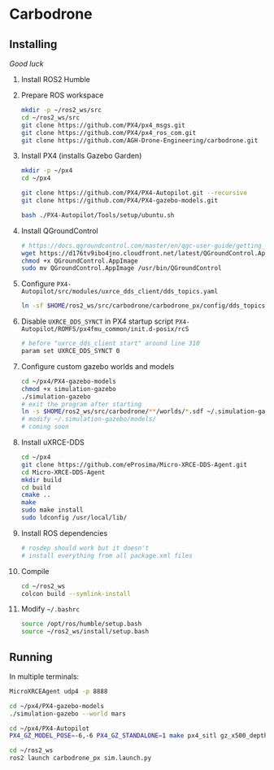 # Carbodrone

## Installing

*Good luck*

1. Install ROS2 Humble

2. Prepare ROS workspace

    ```bash
    mkdir -p ~/ros2_ws/src
    cd ~/ros2_ws/src
    git clone https://github.com/PX4/px4_msgs.git
    git clone https://github.com/PX4/px4_ros_com.git
    git clone https://github.com/AGH-Drone-Engineering/carbodrone.git
    ```

3. Install PX4 (installs Gazebo Garden)

    ```bash
    mkdir -p ~/px4
    cd ~/px4

    git clone https://github.com/PX4/PX4-Autopilot.git --recursive
    git clone https://github.com/PX4/PX4-gazebo-models.git

    bash ./PX4-Autopilot/Tools/setup/ubuntu.sh
    ```

4. Install QGroundControl

    ```bash
    # https://docs.qgroundcontrol.com/master/en/qgc-user-guide/getting_started/download_and_install.html#ubuntu
    wget https://d176tv9ibo4jno.cloudfront.net/latest/QGroundControl.AppImage
    chmod +x QGroundControl.AppImage
    sudo mv QGroundControl.AppImage /usr/bin/QGroundControl
    ```

5. Configure `PX4-Autopilot/src/modules/uxrce_dds_client/dds_topics.yaml`

    ```bash
    ln -sf $HOME/ros2_ws/src/carbodrone/carbodrone_px/config/dds_topics.yaml ~/px4/PX4-Autopilot/src/modules/uxrce_dds_client/dds_topics.yaml
    ```

6. Disable `UXRCE_DDS_SYNCT` in PX4 startup script `PX4-Autopilot/ROMFS/px4fmu_common/init.d-posix/rcS`

    ```bash
    # before "uxrce_dds_client start" around line 310
    param set UXRCE_DDS_SYNCT 0
    ```

7. Configure custom gazebo worlds and models

    ```bash
    cd ~/px4/PX4-gazebo-models
    chmod +x simulation-gazebo
    ./simulation-gazebo
    # exit the program after starting
    ln -s $HOME/ros2_ws/src/carbodrone/**/worlds/*.sdf ~/.simulation-gazebo/worlds/
    # modify ~/.simulation-gazebo/models/
    # coming soon
    ```

8. Install uXRCE-DDS

    ```bash
    cd ~/px4
    git clone https://github.com/eProsima/Micro-XRCE-DDS-Agent.git
    cd Micro-XRCE-DDS-Agent
    mkdir build
    cd build
    cmake ..
    make
    sudo make install
    sudo ldconfig /usr/local/lib/
    ```

9. Install ROS dependencies

    ```bash
    # rosdep should work but it doesn't
    # install everything from all package.xml files
    ```

10. Compile

    ```bash
    cd ~/ros2_ws
    colcon build --symlink-install
    ```

11. Modify `~/.bashrc`

    ```bash
    source /opt/ros/humble/setup.bash
    source ~/ros2_ws/install/setup.bash
    ```

## Running

In multiple terminals:

```bash
MicroXRCEAgent udp4 -p 8888
```

```bash
cd ~/px4/PX4-gazebo-models
./simulation-gazebo --world mars
```

```bash
cd ~/px4/PX4-Autopilot
PX4_GZ_MODEL_POSE=-6,-6 PX4_GZ_STANDALONE=1 make px4_sitl gz_x500_depth
```

```bash
cd ~/ros2_ws
ros2 launch carbodrone_px sim.launch.py
```
